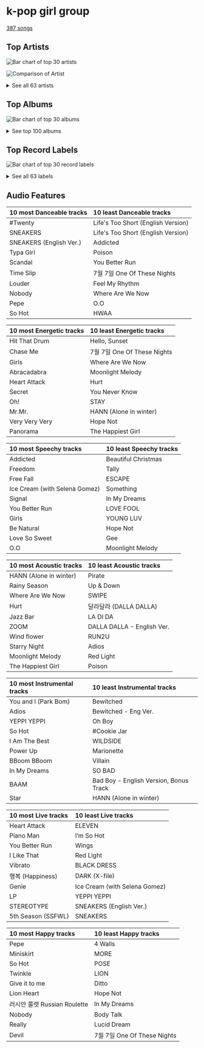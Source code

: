 # k-pop girl group

[387 songs](k_pop_girl_group_tracks.md)

## Top Artists

![Bar chart of top 30 artists](../images/genres/k_pop_girl_group/artists.png)

![Comparison of Artist](../images/genres/k_pop_girl_group/artists_comparison.png)


<details>
<summary>See all 63 artists</summary>

|   Number of Tracks | Art                                                                                              | Artist                                               | 🔗                                                           |
|-------------------:|:-------------------------------------------------------------------------------------------------|:-----------------------------------------------------|:------------------------------------------------------------|
|                 63 | <img src="https://i.scdn.co/image/ab6761610000e5eb5bf330a57b9dcffd8f7b2c14" alt="" width="50" /> | [Red Velvet](../artists/red_velvet.md)               | [🔗](https://open.spotify.com/artist/1z4g3DjTBBZKhvAroFlhOM) |
|                 37 | <img src="https://i.scdn.co/image/ab6761610000e5eb8ec4207332def07fec21874d" alt="" width="50" /> | [ITZY](../artists/itzy.md)                           | [🔗](https://open.spotify.com/artist/2KC9Qb60EaY0kW4eH68vr3) |
|                 36 | <img src="https://i.scdn.co/image/ab6761610000e5ebd84fd6ae9ccfc6206ea6711e" alt="" width="50" /> | [TWICE](../artists/twice.md)                         | [🔗](https://open.spotify.com/artist/7n2Ycct7Beij7Dj7meI4X0) |
|                 33 | <img src="https://i.scdn.co/image/ab6761610000e5eb196f5af772aeb1bdd3a6be65" alt="" width="50" /> | [(G)I-DLE](../artists/_g_i_dle.md)                   | [🔗](https://open.spotify.com/artist/2AfmfGFbe0A0WsTYm0SDTx) |
|                 28 | <img src="https://i.scdn.co/image/ab6761610000e5ebc9690bc711d04b3d4fd4b87c" alt="" width="50" /> | [BLACKPINK](../artists/blackpink.md)                 | [🔗](https://open.spotify.com/artist/41MozSoPIsD1dJM0CLPjZF) |
|                 20 | <img src="https://i.scdn.co/image/ab6761610000e5ebe12972169702affd7a4c48ec" alt="" width="50" /> | [MAMAMOO](../artists/mamamoo.md)                     | [🔗](https://open.spotify.com/artist/0XATRDCYuuGhk0oE7C0o5G) |
|                 15 | <img src="https://i.scdn.co/image/ab6761610000e5eb848461f60f0f337dadbf396f" alt="" width="50" /> | [aespa](../artists/aespa.md)                         | [🔗](https://open.spotify.com/artist/6YVMFz59CuY7ngCxTxjpxE) |
|                 14 | <img src="https://i.scdn.co/image/ab6761610000e5eb385df356841aaec34a0914aa" alt="" width="50" /> | [Girls' Generation](../artists/girls__generation.md) | [🔗](https://open.spotify.com/artist/0Sadg1vgvaPqGTOjxu0N6c) |
|                 13 | <img src="https://i.scdn.co/image/ab6761610000e5eb3d473b3dcc380e2aec2ab329" alt="" width="50" /> | [Dreamcatcher](../artists/dreamcatcher.md)           | [🔗](https://open.spotify.com/artist/5V1qsQHdXNm4ZEZHWvFnqQ) |
|                 12 | <img src="https://i.scdn.co/image/ab6761610000e5eb45b2ff69ae6a3caccb776cfa" alt="" width="50" /> | [STAYC](../artists/stayc.md)                         | [🔗](https://open.spotify.com/artist/01XYiBYaoMJcNhPokrg0l0) |
|                  8 | <img src="https://i.scdn.co/image/ab6761610000e5eb123f438003920eced08e348d" alt="" width="50" /> | CLC                                                  | [🔗](https://open.spotify.com/artist/6QyO41KctzGc70mVaVnXQO) |
|                  6 | <img src="https://i.scdn.co/image/ab6761610000e5ebf8786ccb6031a3266bb15606" alt="" width="50" /> | WJSN                                                 | [🔗](https://open.spotify.com/artist/6hhqsQZhtp9hfaZhSd0VSD) |
|                  6 | <img src="https://i.scdn.co/image/ab6761610000e5eb6199c3c2f414880e2b9077a9" alt="" width="50" /> | NewJeans                                             | [🔗](https://open.spotify.com/artist/6HvZYsbFfjnjFrWF950C9d) |
|                  6 | <img src="https://i.scdn.co/image/ab6761610000e5eb80584436e5726afb70cee7f8" alt="" width="50" /> | LOONA                                                | [🔗](https://open.spotify.com/artist/52zMTJCKluDlFwMQWmccY7) |
|                  6 | <img src="https://i.scdn.co/image/ab6761610000e5eb63cc88daba8709af04c3d6ed" alt="" width="50" /> | EVERGLOW                                             | [🔗](https://open.spotify.com/artist/3ZZzT0naD25RhY2uZvIKkJ) |
|                  6 | <img src="https://i.scdn.co/image/ab6761610000e5eb9954a1ab45b2404a7bff2a45" alt="" width="50" /> | OH MY GIRL                                           | [🔗](https://open.spotify.com/artist/2019zR22qK2RBvCqtudBaI) |
|                  6 | <img src="https://i.scdn.co/image/ab6761610000e5eb271110d977700b69d9548993" alt="" width="50" /> | EXID                                                 | [🔗](https://open.spotify.com/artist/1xs6WFotNQSXweo0GXrS0O) |
|                  5 | <img src="https://i.scdn.co/image/ab6761610000e5eb4d4b74165ecfadcacf0771ae" alt="" width="50" /> | MOMOLAND                                             | [🔗](https://open.spotify.com/artist/5RR0MLwcjc87wjSw2JYdwx) |
|                  5 | <img src="https://i.scdn.co/image/ab67616d0000b27336adcea4e93245f1fec547df" alt="" width="50" /> | AOA                                                  | [🔗](https://open.spotify.com/artist/54gWVQFHf8IIqbjxAoOarN) |
|                  5 | <img src="https://i.scdn.co/image/ab6761610000e5ebdc1dc943555dfa1ee2a107e5" alt="" width="50" /> | K/DA                                                 | [🔗](https://open.spotify.com/artist/4gOc8TsQed9eqnqJct2c5v) |
|                  5 | <img src="https://i.scdn.co/image/ab6761610000e5eb4d998e7541724c918777b8ca" alt="" width="50" /> | League of Legends                                    | [🔗](https://open.spotify.com/artist/47mIJdHORyRerp4os813jD) |
|                  5 | <img src="https://i.scdn.co/image/ab67616d0000b2733be3a6a60408608f0d33e3bc" alt="" width="50" /> | SISTAR                                               | [🔗](https://open.spotify.com/artist/2wTLheTmMcFCA4hdY8hZJP) |
|                  5 | <img src="https://i.scdn.co/image/ab6761610000e5eb95f4928ac77d31b53626dab3" alt="" width="50" /> | PIXY                                                 | [🔗](https://open.spotify.com/artist/0CJkEzffVZLgav03xXeC9s) |
|                  4 | <img src="https://i.scdn.co/image/ab6761610000e5eb5b1a291b0a6a689091d54d8b" alt="" width="50" /> | IVE                                                  | [🔗](https://open.spotify.com/artist/6RHTUrRF63xao58xh9FXYJ) |
|                  4 | <img src="https://i.scdn.co/image/ab67616d0000b273dd8c3b43984ed746176ac0cf" alt="" width="50" /> | PinkFantasy                                          | [🔗](https://open.spotify.com/artist/5syu5kN4a5f4rgMCRGlnZp) |
|                  4 | <img src="https://i.scdn.co/image/ab6761610000e5eba6b0d348c125a072e5284b3e" alt="" width="50" /> | IZ*ONE                                               | [🔗](https://open.spotify.com/artist/5r1tUTxVSgvBHnoDuDODPH) |
|                  4 | <img src="https://i.scdn.co/image/ab6761610000e5ebe0cc2045ff4e90d12df91cc3" alt="" width="50" /> | f(x)                                                 | [🔗](https://open.spotify.com/artist/3wRA5UYoo08BBKJnzyKkpF) |
|                  4 | <img src="https://i.scdn.co/image/ab6761610000e5eb3202449ae19d68607e3f1530" alt="" width="50" /> | NMIXX                                                | [🔗](https://open.spotify.com/artist/28ot3wh4oNmoFOdVajibBl) |
|                  3 | <img src="https://i.scdn.co/image/ab6761610000e5eb30a517d1b703c3eabdac2855" alt="" width="50" /> | Wonder Girls                                         | [🔗](https://open.spotify.com/artist/3Cv2vi3WTl8VZOTdrBkKdM) |
|                  3 | <img src="https://i.scdn.co/image/ab6761610000e5ebb61d3f392c4b11e9e54280a9" alt="" width="50" /> | Madison Beer                                         | [🔗](https://open.spotify.com/artist/2kRfqPViCqYdSGhYSM9R0Q) |
|                  3 | <img src="https://i.scdn.co/image/ab6761610000e5ebd0701912e6fccf8427bc7361" alt="" width="50" /> | GFRIEND                                              | [🔗](https://open.spotify.com/artist/0qlWcS66ohOIi0M8JZwPft) |
|                  2 | <img src="https://i.scdn.co/image/621c729dd90a6e7a63fc8f0957b2b928834ec5a8" alt="" width="50" /> | 4Minute                                              | [🔗](https://open.spotify.com/artist/6cdC1cwqh3eJAXaxXJt2jv) |
|                  2 | <img src="https://i.scdn.co/image/ab6761610000e5eba3e483bda08002c2c7bfa7ef" alt="" width="50" /> | WJSN Chocome                                         | [🔗](https://open.spotify.com/artist/5VyqN5hNo0TbYF0ICU77nn) |
|                  2 | <img src="https://i.scdn.co/image/ab6761610000e5eb7243217f4767a4d9bf879a6e" alt="" width="50" /> | Cherry Bullet                                        | [🔗](https://open.spotify.com/artist/3IJCdgkBZbieocLZ4e94GZ) |
|                  2 | <img src="https://i.scdn.co/image/ab6761610000e5eb7a3c86e0043d9883ee392bda" alt="" width="50" /> | Apink                                                | [🔗](https://open.spotify.com/artist/2uWcrwgWmZcQc3IPBs3tfU) |
|                  2 | <img src="https://i.scdn.co/image/ab6761610000e5eb20e1b84fe2767e52c4c828fd" alt="" width="50" /> | 2NE1                                                 | [🔗](https://open.spotify.com/artist/1l0mKo96Jh9HVYONcRl3Yp) |
|                  2 | <img src="https://i.scdn.co/image/ab6761610000e5eb3b93ad49bde5a3655aef95cd" alt="" width="50" /> | miss A                                               | [🔗](https://open.spotify.com/artist/1BEohdSWSBggmO979tzRwW) |
|                  2 | <img src="https://i.scdn.co/image/ab6761610000e5ebb00e3506ebd41e147f26a6d5" alt="" width="50" /> | Jaira Burns                                          | [🔗](https://open.spotify.com/artist/0tRFWXqKBBQcu5oFVOgVzX) |
|                  1 | <img src="https://i.scdn.co/image/ab67616d0000b27373d59cc449e4592026c3997a" alt="" width="50" /> | Brave Girls                                          | [🔗](https://open.spotify.com/artist/7t5H3uQv0Zw6cQUnSTF5BB) |
|                  1 | <img src="https://i.scdn.co/image/ab6761610000e5ebe58d09c327ba2681abd0533c" alt="" width="50" /> | Wolftyla                                             | [🔗](https://open.spotify.com/artist/7qd6KGoABHifvXKeFNe2Yb) |
|                  1 | <img src="https://i.scdn.co/image/ab6761610000e5eb05b57a10802bacfdfb26afa0" alt="" width="50" /> | KARA                                                 | [🔗](https://open.spotify.com/artist/7aZ221EQfonNG2lO9Hh192) |
|                  1 | <img src="https://i.scdn.co/image/ab6761610000e5eb9426413cf033b2e0eedfeff6" alt="" width="50" /> | Girls' Generation-TTS                                | [🔗](https://open.spotify.com/artist/7AKHnZVqwXYuUwWJ8UGL5q) |
|                  1 | <img src="https://i.scdn.co/image/ab6761610000e5eb9ec01c462c51ab9c67572abe" alt="" width="50" /> | Lexie Liu                                            | [🔗](https://open.spotify.com/artist/6fs2or0cKLEM2xohWq8SoX) |
|                  1 | <img src="https://i.scdn.co/image/ab6761610000e5ebff36ed787b017a7ff3c40a0e" alt="" width="50" /> | TAEYONG                                              | [🔗](https://open.spotify.com/artist/6SKusTjOAPsTZ6kareKQdm) |
|                  1 | <img src="https://i.scdn.co/image/ab6761610000e5eb8884036ea777e2afb47ac7a2" alt="" width="50" /> | I.O.I                                                | [🔗](https://open.spotify.com/artist/6RKnXXyprPjhBdCvL802Ku) |
|                  1 | <img src="https://i.scdn.co/image/ab6761610000e5ebd46ebd494a30ea88327e9715" alt="" width="50" /> | TRI.BE                                               | [🔗](https://open.spotify.com/artist/6BgYuNomEs12UIrnxhWE9a) |
|                  1 | <img src="https://i.scdn.co/image/ab67616d0000b2734eb4032fde82bdec1c262601" alt="" width="50" /> | LADIES' CODE                                         | [🔗](https://open.spotify.com/artist/4epPY1AW9lQeVUM1XaFiwi) |
|                  1 | <img src="https://i.scdn.co/image/ab6761610000e5ebba818688ae72d12215ee92f0" alt="" width="50" /> | Seraphine                                            | [🔗](https://open.spotify.com/artist/4TqlcgMFDryY96KWcvrhTv) |
|                  1 | <img src="https://i.scdn.co/image/ab6761610000e5eb4427cfe93e6870af2a81fd41" alt="" width="50" /> | Kim Petras                                           | [🔗](https://open.spotify.com/artist/3Xt3RrJMFv5SZkCfUE8C1J) |
|                  1 | <img src="https://i.scdn.co/image/ab6761610000e5ebc88f194bc631713f1ddafca9" alt="" width="50" /> | Brown Eyed Girls                                     | [🔗](https://open.spotify.com/artist/2GEPtT5RDxrmdi0A4mbDi7) |
|                  1 | <img src="https://i.scdn.co/image/ab6761610000e5eb344cdb83dbe47a8df01f3a52" alt="" width="50" /> | Bekuh Boom                                           | [🔗](https://open.spotify.com/artist/260LldmHBR0r2wtWtjzNxL) |
|                  1 | <img src="https://i.scdn.co/image/ab6761610000e5eb8ec598a7b9f52817fdd5634f" alt="" width="50" /> | fromis_9                                             | [🔗](https://open.spotify.com/artist/24nUVBIlCGi4twz4nYxJum) |
|                  1 | <img src="https://i.scdn.co/image/ab67616d0000b2736af55ea23714e14575d05660" alt="" width="50" /> | Stellar                                              | [🔗](https://open.spotify.com/artist/1rTwKjYcA7diHAD2c8ZozT) |
|                  1 | <img src="https://i.scdn.co/image/ab6761610000e5ebdaaf5f75751b6379c108993c" alt="" width="50" /> | Bea Miller                                           | [🔗](https://open.spotify.com/artist/1o2NpYGqHiCq7FoiYdyd1x) |
|                  1 | <img src="https://i.scdn.co/image/ab67616d0000b273f21b8314d7ea1cc899b96a71" alt="" width="50" /> | ALICE                                                | [🔗](https://open.spotify.com/artist/1mgzY8CsK8lyJy96tT8bV5) |
|                  1 | <img src="https://i.scdn.co/image/cd8af1e4b3bcab50bc4457ea1d4bd21bb51654dc" alt="" width="50" /> | T-ARA                                                | [🔗](https://open.spotify.com/artist/1R52cwGf75yTf7I3Q0Irf8) |
|                  1 | <img src="https://i.scdn.co/image/ab6761610000e5eb41fe5fc9b99c0fe9f8725d38" alt="" width="50" /> | Natti Natasha                                        | [🔗](https://open.spotify.com/artist/1GDbiv3spRmZ1XdM1jQbT7) |
|                  1 | <img src="https://i.scdn.co/image/ab67616d0000b2739e03d61c4f569348f1bedacd" alt="" width="50" /> | Girl's Day                                           | [🔗](https://open.spotify.com/artist/13kJgvU22LHMsJtGWLmx7W) |
|                  1 | <img src="https://i.scdn.co/image/ab67616d0000b2735d5972016e683b8033dc26ac" alt="" width="50" /> | Dalshabet                                            | [🔗](https://open.spotify.com/artist/10xsuRNvidaOLxWd3fRIel) |
|                  1 | <img src="https://i.scdn.co/image/ab6761610000e5eba59e3a16511e457b85ab4dde" alt="" width="50" /> | Annika Wells                                         | [🔗](https://open.spotify.com/artist/0kErUwb6xgWfkdn0RyZWHZ) |
|                  1 | <img src="https://i.scdn.co/image/ab6761610000e5ebfa1dd223e160c4aa7158f86f" alt="" width="50" /> | CHROMANCE                                            | [🔗](https://open.spotify.com/artist/0fEj1fYIQwWj1bzzAto9rp) |
|                  1 | <img src="https://i.scdn.co/image/ab67616d0000b27335cdd6d3f5815afac043758e" alt="" width="50" /> | OH MY GIRL BANHANA                                   | [🔗](https://open.spotify.com/artist/0X1f2U9bxiC3DhKA8OcvgG) |
|                  1 | <img src="https://i.scdn.co/image/ab6761610000e5eba5205abffd84341e5bace828" alt="" width="50" /> | Selena Gomez                                         | [🔗](https://open.spotify.com/artist/0C8ZW7ezQVs4URX5aX7Kqx) |

</details>

## Top Albums

![Bar chart of top 30 albums](../images/genres/k_pop_girl_group/albums.png)


<details>
<summary>See top 100 albums</summary>

|   Number of Tracks | Art                                                                                              | Album                                       | 🔗                                                          |
|-------------------:|:-------------------------------------------------------------------------------------------------|:--------------------------------------------|:-----------------------------------------------------------|
|                  8 | <img src="https://i.scdn.co/image/ab67616d0000b2734aeaaeeb0755f1d8a8b51738" alt="" width="50" /> | BORN PINK                                   | [🔗](https://open.spotify.com/album/7jaSNQUBJbvfbZHLNFrV7P) |
|                  7 | <img src="https://i.scdn.co/image/ab67616d0000b2737dd8f95320e8ef08aa121dfe" alt="" width="50" /> | THE ALBUM                                   | [🔗](https://open.spotify.com/album/71O60S5gIJSIAhdnrDIh3N) |
|                  7 | <img src="https://i.scdn.co/image/ab67616d0000b273c7b6b2976e38a802eebff046" alt="" width="50" /> | I NEVER DIE                                 | [🔗](https://open.spotify.com/album/1T2W9vDajFreUuycPDjUXk) |
|                  7 | <img src="https://i.scdn.co/image/ab67616d0000b273d1961ecb307c9e05ec8f7e82" alt="" width="50" /> | Formula of Love: O+T=<3                     | [🔗](https://open.spotify.com/album/5052Ip89wdW8EGdpjEpNeq) |
|                  6 | <img src="https://i.scdn.co/image/ab67616d0000b2736538b8e1b5c7b2a9d2211769" alt="" width="50" /> | Perfect Velvet - The 2nd Album              | [🔗](https://open.spotify.com/album/0rvrbZvaDX5S9ZBhwOwFfH) |
|                  6 | <img src="https://i.scdn.co/image/ab67616d0000b273a0df2d59f0ae9426cba3eb36" alt="" width="50" /> | CRAZY IN LOVE                               | [🔗](https://open.spotify.com/album/4U7rGOkJgtxs27H9L93Xli) |
|                  6 | <img src="https://i.scdn.co/image/ab67616d0000b273e61bca92e4a64e50ee44a009" alt="" width="50" /> | CHECKMATE                                   | [🔗](https://open.spotify.com/album/64EGnoCD5NuC41OqQ3E7UK) |
|                  5 | <img src="https://i.scdn.co/image/ab67616d0000b27370a04b3e66d6a4a38237dc7f" alt="" width="50" /> | ‘The ReVe Festival’ Day 1                   | [🔗](https://open.spotify.com/album/2nLEiP268mSFZHW5dajM4R) |
|                  5 | <img src="https://i.scdn.co/image/ab67616d0000b2738c4a282e84a53c1c8acf129a" alt="" width="50" /> | ‘The ReVe Festival 2022 - Feel My Rhythm’   | [🔗](https://open.spotify.com/album/3HgoCO9wWuPcNhz8Ip4C46) |
|                  5 | <img src="https://i.scdn.co/image/ab67616d0000b2738ea860a3e6904b875629d672" alt="" width="50" /> | YOUNG-LUV.COM                               | [🔗](https://open.spotify.com/album/2xPdgNkM4yIQmP7axJ1T1o) |
|                  5 | <img src="https://i.scdn.co/image/ab67616d0000b273d8cc2281fcd4519ca020926b" alt="" width="50" /> | Savage - The 1st Mini Album                 | [🔗](https://open.spotify.com/album/3vyyDkvYWC36DwgZCYd3Wu) |
|                  5 | <img src="https://i.scdn.co/image/ab67616d0000b273830de2e836036f181df598d0" alt="" width="50" /> | Queendom - The 6th Mini Album               | [🔗](https://open.spotify.com/album/6Pe5LGQgU3mmvuRjFMsACV) |
|                  5 | <img src="https://i.scdn.co/image/ab67616d0000b273ac815bdd584468a7aa0216e1" alt="" width="50" /> | I love                                      | [🔗](https://open.spotify.com/album/2Hyuin3i1cSZ1FlQFeCPZH) |
|                  5 | <img src="https://i.scdn.co/image/ab67616d0000b273b3be3b970fc89a02f301c9da" alt="" width="50" /> | Girls - The 2nd Mini Album                  | [🔗](https://open.spotify.com/album/4w1dbvUy1crv0knXQvcSeY) |
|                  5 | <img src="https://i.scdn.co/image/ab67616d0000b273131cf6fcb170cda7a7956227" alt="" width="50" /> | GUESS WHO                                   | [🔗](https://open.spotify.com/album/4lS8nhX8cplsYPzKjvhw6G) |
|                  5 | <img src="https://i.scdn.co/image/ab67616d0000b273aea29200523b1ee4d5b2c035" alt="" width="50" /> | FOREVER 1 - The 7th Album                   | [🔗](https://open.spotify.com/album/3CcgnUkTrUaPTt4Ms1MkoP) |
|                  4 | <img src="https://i.scdn.co/image/ab67616d0000b273df5022bdf1ac4bf52135c4be" alt="" width="50" /> | ‘The ReVe Festival’ Finale                  | [🔗](https://open.spotify.com/album/3rVtm00UfbuzWOewdm4iYM) |
|                  4 | <img src="https://i.scdn.co/image/ab67616d0000b273d2ef237da7f94762997c2083" alt="" width="50" /> | ‘The ReVe Festival 2022 - Birthday’         | [🔗](https://open.spotify.com/album/58OR7UoaJkJzqeQGClHzh1) |
|                  4 | <img src="https://i.scdn.co/image/ab67616d0000b2736017bca98dea58ceddea77c1" alt="" width="50" /> | Summer Magic - Summer Mini Album            | [🔗](https://open.spotify.com/album/5zWa1ZEUBctbKqvwXbFawo) |
|                  4 | <img src="https://i.scdn.co/image/ab67616d0000b273bfd46639322b597331d9ecef" alt="" width="50" /> | SQUARE UP                                   | [🔗](https://open.spotify.com/album/0wOiWrujRbxlKEGWRQpKYc) |
|                  4 | <img src="https://i.scdn.co/image/ab67616d0000b2733f30a062dafcdbc1a8fad842" alt="" width="50" /> | Russian Roulette - The 3rd Mini Album       | [🔗](https://open.spotify.com/album/6MNlcai3skKLKv5syzFwC3) |
|                  4 | <img src="https://i.scdn.co/image/ab67616d0000b2732270d3bd1d13133edf0be836" alt="" width="50" /> | RBB - The 5th Mini Album                    | [🔗](https://open.spotify.com/album/7rNIvLwIpB2mwOzk20iqIl) |
|                  4 | <img src="https://i.scdn.co/image/ab67616d0000b273f6bfdc0662f6fceb357652b9" alt="" width="50" /> | Not Shy (English Ver.)                      | [🔗](https://open.spotify.com/album/0hoNwSKuuOeT9eAxopgMdm) |
|                  4 | <img src="https://i.scdn.co/image/ab67616d0000b2732f74587e89fe803fa61d748e" alt="" width="50" /> | Not Shy                                     | [🔗](https://open.spotify.com/album/5NN55LKbjzX16a7Uf8u7Os) |
|                  4 | <img src="https://i.scdn.co/image/ab67616d0000b2739d28fd01859073a3ae6ea209" alt="" width="50" /> | NewJeans 1st EP 'New Jeans'                 | [🔗](https://open.spotify.com/album/1HMLpmZAnNyl9pxvOnTovV) |
|                  4 | <img src="https://i.scdn.co/image/ab67616d0000b2735dcded478bd1a908dbabf05e" alt="" width="50" /> | KILL THIS LOVE                              | [🔗](https://open.spotify.com/album/7viSsSKXrDa95CtUcuc1Iv) |
|                  4 | <img src="https://i.scdn.co/image/ab67616d0000b273664020dc5b2af2d454ffa2d4" alt="" width="50" /> | I trust                                     | [🔗](https://open.spotify.com/album/57sl8AvqVqm4Fadre0z8FQ) |
|                  4 | <img src="https://i.scdn.co/image/ab67616d0000b273fb9108286103eac3d310e290" alt="" width="50" /> | I burn                                      | [🔗](https://open.spotify.com/album/3ma5amx5s3l1NKoWNHaMYe) |
|                  4 | <img src="https://i.scdn.co/image/ab67616d0000b27319224fae0aa53341020f5b12" alt="" width="50" /> | 1st Album [Dystopia : The Tree of Language] | [🔗](https://open.spotify.com/album/7no7EZnKgoRWBbGMjZo9gB) |
|                  3 | <img src="https://i.scdn.co/image/ab67616d0000b27371a70331062453ece06f8b79" alt="" width="50" /> | The Red - The 1st Album                     | [🔗](https://open.spotify.com/album/6YL9J0E6PGtYzkhyMxnmXd) |
|                  3 | <img src="https://i.scdn.co/image/ab67616d0000b273feede28e85bb57807a272a2b" alt="" width="50" /> | Taste of Love                               | [🔗](https://open.spotify.com/album/00vb6sViDbJLmLLchfbRh4) |
|                  3 | <img src="https://i.scdn.co/image/ab67616d0000b273a38af5bbda76202e9d9eb8fd" alt="" width="50" /> | Rookie - The 4th Mini Album                 | [🔗](https://open.spotify.com/album/5Bg49LEfyoZzKpQsEwRCtI) |
|                  3 | <img src="https://i.scdn.co/image/ab67616d0000b2739b57e9b31c831fb2137c38e2" alt="" width="50" /> | Oh! - The Second Album                      | [🔗](https://open.spotify.com/album/4e841RxorIoZIufX8v7p7E) |
|                  3 | <img src="https://i.scdn.co/image/ab67616d0000b273f8f78670dcb7eb6f7a4405d4" alt="" width="50" /> | I am                                        | [🔗](https://open.spotify.com/album/1GtPnOiHxCnoZPCiLcKj22) |
|                  3 | <img src="https://i.scdn.co/image/ab67616d0000b273aee583607f564a44f6edba26" alt="" width="50" /> | Fairyforest : Temptation                    | [🔗](https://open.spotify.com/album/3999VmQrZOafu4NjYkc0rj) |
|                  3 | <img src="https://i.scdn.co/image/ab67616d0000b2736570fd05bcff5edcb16e617d" alt="" width="50" /> | Eyes Wide Open                              | [🔗](https://open.spotify.com/album/33jypnU7WULxPaVrjj4RXH) |
|                  3 | <img src="https://i.scdn.co/image/ab67616d0000b273e9cd59d664f597061a513038" alt="" width="50" /> | CHESHIRE                                    | [🔗](https://open.spotify.com/album/2a1ezg7hE6Dyuymv1aCnkm) |
|                  3 | <img src="https://i.scdn.co/image/ab67616d0000b2739d750d969d227e6506a2c176" alt="" width="50" /> | Bloom                                       | [🔗](https://open.spotify.com/album/4ualu7nMAcmoAqp47YaA95) |
|                  3 | <img src="https://i.scdn.co/image/ab67616d0000b273c3040848e6ef0e132c5c8340" alt="" width="50" /> | BETWEEN 1&2                                 | [🔗](https://open.spotify.com/album/3NZ94nQbqimcu2i71qhc4f) |
|                  3 | <img src="https://i.scdn.co/image/ab67616d0000b273f2bf9685109a09bdc176fb43" alt="" width="50" /> | ALL OUT                                     | [🔗](https://open.spotify.com/album/26IdRjba8f8DNa7c0FwfQb) |
|                  2 | <img src="https://i.scdn.co/image/ab67616d0000b2733a7804057d817ff9f68ca85c" alt="" width="50" /> | ‘The ReVe Festival’ Day 2                   | [🔗](https://open.spotify.com/album/3DXz6ItR9DzIw9S0h3Cxfc) |
|                  2 | <img src="https://i.scdn.co/image/ab67616d0000b273d5db2e57a278b11e009b5cc6" alt="" width="50" /> | [Apocalypse : Save us]                      | [🔗](https://open.spotify.com/album/1ONjVRtxAqiTivu0EiEBm5) |
|                  2 | <img src="https://i.scdn.co/image/ab67616d0000b273619b758232a962e9ddf45f97" alt="" width="50" /> | [12:00]                                     | [🔗](https://open.spotify.com/album/3obToaukLcPbCLPPmWFzQi) |
|                  2 | <img src="https://i.scdn.co/image/ab67616d0000b273c76a0146e4c1804f22cab995" alt="" width="50" /> | WE NEED LOVE                                | [🔗](https://open.spotify.com/album/04EniWu488MF6louRYafKJ) |
|                  2 | <img src="https://i.scdn.co/image/ab67616d0000b2738164cd1a2e03b7ca2db9ff5e" alt="" width="50" /> | The Red Summer - Summer Mini Album          | [🔗](https://open.spotify.com/album/6OXg149IkmbgW7zfzbwgS2) |
|                  2 | <img src="https://i.scdn.co/image/ab67616d0000b2735fe0013ebb4022adc0f042be" alt="" width="50" /> | Summer Special [Flip That]                  | [🔗](https://open.spotify.com/album/7odJeHxR62PWP4Cms4GpwB) |
|                  2 | <img src="https://i.scdn.co/image/ab67616d0000b273af2fda9fb591d43c355c2ac3" alt="" width="50" /> | STAYDOM                                     | [🔗](https://open.spotify.com/album/71hjsg660uio3Z8bnbB6fS) |
|                  2 | <img src="https://i.scdn.co/image/ab67616d0000b27318a4a215052e9f396864bd73" alt="" width="50" /> | SQUARE TWO                                  | [🔗](https://open.spotify.com/album/2Fna4Tb7fme5aHsNMJtVtp) |
|                  2 | <img src="https://i.scdn.co/image/ab67616d0000b273ff4ec21d7817138cabcc19bc" alt="" width="50" /> | SQUARE ONE                                  | [🔗](https://open.spotify.com/album/0FOOodYRlj7gzh7q7IjmNZ) |
|                  2 | <img src="https://i.scdn.co/image/ab67616d0000b2734fcfc7c45bef0c20cc65ec27" alt="" width="50" /> | Return of The Girl                          | [🔗](https://open.spotify.com/album/28p4jKCNlbLUXaZ24iYLuD) |
|                  2 | <img src="https://i.scdn.co/image/ab67616d0000b273dd525e34b35a55ca3763e28d" alt="" width="50" /> | Raid of Dream                               | [🔗](https://open.spotify.com/album/4Y5YucmQPgaCJOkmRshYGs) |
|                  2 | <img src="https://i.scdn.co/image/ab67616d0000b2734a8b951ff5979dc187340b1d" alt="" width="50" /> | RED MOON                                    | [🔗](https://open.spotify.com/album/6GhELYbXRo1LOqRPOCsQrF) |
|                  2 | <img src="https://i.scdn.co/image/ab67616d0000b273a6ea41f7103f07588c18bbdb" alt="" width="50" /> | Pink Funky                                  | [🔗](https://open.spotify.com/album/5Fy5PyBWqMNK7xvXO9Q32f) |
|                  2 | <img src="https://i.scdn.co/image/ab67616d0000b27348a03c11c71a265006e1b9e3" alt="" width="50" /> | One-reeler / Act IV                         | [🔗](https://open.spotify.com/album/3gfl9D7cMW3K87YiMbqsWK) |
|                  2 | <img src="https://i.scdn.co/image/ab67616d0000b273ea82cfc115275d25d9750ae1" alt="" width="50" /> | No.1                                        | [🔗](https://open.spotify.com/album/6xSUUpa9LBZYwJFMJOr8M6) |
|                  2 | <img src="https://i.scdn.co/image/ab67616d0000b273d70036292d54f29e8b68ec01" alt="" width="50" /> | NewJeans 'OMG'                              | [🔗](https://open.spotify.com/album/45ozep8uHHnj5CCittuyXj) |
|                  2 | <img src="https://i.scdn.co/image/ab67616d0000b2734957fced6061ee536ca618ab" alt="" width="50" /> | NONSTOP                                     | [🔗](https://open.spotify.com/album/7J8Kp48L7RdLkpjSVrO5PY) |
|                  2 | <img src="https://i.scdn.co/image/ab67616d0000b27338fc902e1d368df7fc0d77a3" alt="" width="50" /> | Melting                                     | [🔗](https://open.spotify.com/album/11hjJntrvmauDoga4Krr0U) |
|                  2 | <img src="https://i.scdn.co/image/ab67616d0000b27322f0e32bfb91476f0ad96656" alt="" width="50" /> | MIC ON                                      | [🔗](https://open.spotify.com/album/6TOnqVuglIk6Db2TdUwTcZ) |
|                  2 | <img src="https://i.scdn.co/image/ab67616d0000b2739016f58cc49e6473e1207093" alt="" width="50" /> | LOVE DIVE                                   | [🔗](https://open.spotify.com/album/1AFVTHHm7kKoQ6Rgb25x3p) |
|                  2 | <img src="https://i.scdn.co/image/ab67616d0000b2733beb8877c3a0cde5be9a139c" alt="" width="50" /> | Ice Cream Cake - The 1st Mini Album         | [🔗](https://open.spotify.com/album/27cBQ5FDqv0xLgiJ7qNpZr) |
|                  2 | <img src="https://i.scdn.co/image/ab67616d0000b2735a34da2654db7f75cee1d080" alt="" width="50" /> | IT'z ICY                                    | [🔗](https://open.spotify.com/album/2y2Nuvvw5xNDYOunTSsgf1) |
|                  2 | <img src="https://i.scdn.co/image/ab67616d0000b2734be0f7bf49f6b31c3dfc42ae" alt="" width="50" /> | INSANE LOVE                                 | [🔗](https://open.spotify.com/album/4Yz1WY6PlJepdbnl4m72b8) |
|                  2 | <img src="https://i.scdn.co/image/ab67616d0000b273c5011613476079ff2498bf4a" alt="" width="50" /> | HELICOPTER                                  | [🔗](https://open.spotify.com/album/1uwfxRAhW1hxclCVkzku8d) |
|                  2 | <img src="https://i.scdn.co/image/ab67616d0000b27349b81808fcdaeeb55bef59d1" alt="" width="50" /> | Feel Special                                | [🔗](https://open.spotify.com/album/3NQBPabmRm3LzVcmtkTLfo) |
|                  2 | <img src="https://i.scdn.co/image/ab67616d0000b273c8caa659d37a00d34cbd6359" alt="" width="50" /> | ENTWURF                                     | [🔗](https://open.spotify.com/album/2WraNaeFiJAOFEozKoAtC6) |
|                  2 | <img src="https://i.scdn.co/image/ab67616d0000b27304d1fa0ab8be50437e6bad1d" alt="" width="50" /> | Dear OHMYGIRL                               | [🔗](https://open.spotify.com/album/2xfmLni05CCgygcNdtPvuN) |
|                  2 | <img src="https://i.scdn.co/image/ab67616d0000b273f9e6dad0846ac30e4a0db23a" alt="" width="50" /> | AOA 1st Album ANGEL'S KNOCK (1)             | [🔗](https://open.spotify.com/album/4AltTzzJMv0bER1rj3oUln) |
|                  2 | <img src="https://i.scdn.co/image/ab67616d0000b27385b44ac6d4a8383ed7e88285" alt="" width="50" /> | AH YEAH                                     | [🔗](https://open.spotify.com/album/54r8xseUAz0c9ORidjAKmZ) |
|                  2 | <img src="https://i.scdn.co/image/ab67616d0000b2738d64ee7e356e13a96062bd0b" alt="" width="50" /> | AD MARE                                     | [🔗](https://open.spotify.com/album/3AUtpZi3kqsEYDyQ0CCNiH) |
|                  1 | <img src="https://i.scdn.co/image/ab67616d0000b273afc368ba57bb5ac9b576e122" alt="" width="50" /> | 악몽                                          | [🔗](https://open.spotify.com/album/2BIlGYqHZqWuI6GqwXd22t) |
|                  1 | <img src="https://i.scdn.co/image/ab67616d0000b273fca604ab938f3f3319971a61" alt="" width="50" /> | 기기괴괴                                        | [🔗](https://open.spotify.com/album/296fyWl3wGRk4pB7sbaAwx) |
|                  1 | <img src="https://i.scdn.co/image/ab67616d0000b273a1c07b020417770f3385448f" alt="" width="50" /> | 回:Walpurgis Night                           | [🔗](https://open.spotify.com/album/6keRNtq7CnhNrD2EIKOA6h) |
|                  1 | <img src="https://i.scdn.co/image/ab67616d0000b27329134ca1a4c424b7d98cb0af" alt="" width="50" /> | reminiscence                                | [🔗](https://open.spotify.com/album/0zH0C0fkzAjhSnGKLOuxwX) |
|                  1 | <img src="https://i.scdn.co/image/ab67616d0000b2739d650d0d98caf3f54b842a0b" alt="" width="50" /> | reality in BLACK                            | [🔗](https://open.spotify.com/album/7CucpzwxAZ6kHmctI9eo4X) |
|                  1 | <img src="https://i.scdn.co/image/ab67616d0000b273266f95f6353cb2b974f67fa7" alt="" width="50" /> | miss me?                                    | [🔗](https://open.spotify.com/album/2YyowuE62RMWFtBSa2EO7r) |
|                  1 | <img src="https://i.scdn.co/image/ab67616d0000b27358870b3abb0ff43e5948c912" alt="" width="50" /> | i'M THE TREND                               | [🔗](https://open.spotify.com/album/03TbZLPSRsHWX11umzK4qf) |
|                  1 | <img src="https://i.scdn.co/image/ab67616d0000b2737c0618723e2fca9e617eec34" alt="" width="50" /> | [Summer Holiday]                            | [🔗](https://open.spotify.com/album/1JOpx5eL6Rb3vRC9epERQD) |
|                  1 | <img src="https://i.scdn.co/image/ab67616d0000b2731e998666727247d231c75cf8" alt="" width="50" /> | [Dystopia : Road to Utopia]                 | [🔗](https://open.spotify.com/album/6ECUAXThxlRHQ1JPUQJQJG) |
|                  1 | <img src="https://i.scdn.co/image/ab67616d0000b273c7d075ac409f015413350f6d" alt="" width="50" /> | [Apocalypse : Follow us]                    | [🔗](https://open.spotify.com/album/7MQXcfzHmWjQAAIFhdy1mY) |
|                  1 | <img src="https://i.scdn.co/image/ab67616d0000b273608cf05fbd3605c77444917f" alt="" width="50" /> | [&]                                         | [🔗](https://open.spotify.com/album/747FhjbZXy5H8frCZ90eDv) |
|                  1 | <img src="https://i.scdn.co/image/ab67616d0000b273c985aeaeccb1db38dddf2986" alt="" width="50" /> | [#]                                         | [🔗](https://open.spotify.com/album/3OOqAsk58Xv8DHu1gRGtaC) |
|                  1 | <img src="https://i.scdn.co/image/ab67616d0000b27352db41e897d3a8dc72929208" alt="" width="50" /> | Yummy Yummy Love                            | [🔗](https://open.spotify.com/album/2r35RHvEtBjgKiONdItRR5) |
|                  1 | <img src="https://i.scdn.co/image/ab67616d0000b2736847aa7310791dcd66f16a5e" alt="" width="50" /> | Yellow Flower                               | [🔗](https://open.spotify.com/album/4G9qMxS9c4W5PPNdPrTaLn) |
|                  1 | <img src="https://i.scdn.co/image/ab67616d0000b273140ba24506e300382e08e6ec" alt="" width="50" /> | YES or YES                                  | [🔗](https://open.spotify.com/album/25VunQEW0x2W6ALND2Mh4g) |
|                  1 | <img src="https://i.scdn.co/image/ab67616d0000b273a200f972bd8b1f9cb76da8c2" alt="" width="50" /> | Wrap Me In Plastic                          | [🔗](https://open.spotify.com/album/58VYPx8GBYTf3Sz2RyPApB) |
|                  1 | <img src="https://i.scdn.co/image/ab67616d0000b2730615bbf0d4382f2cb1716730" alt="" width="50" /> | Wings                                       | [🔗](https://open.spotify.com/album/4knaQg3CtzHlA2m99NS7xW) |
|                  1 | <img src="https://i.scdn.co/image/ab67616d0000b273018ac0665d32b08c76afd4cc" alt="" width="50" /> | Why So Lonely                               | [🔗](https://open.spotify.com/album/3vCjRsRRGOLp8VCYPLXtDx) |
|                  1 | <img src="https://i.scdn.co/image/ab67616d0000b2738612b3a74fefaf72ddc92d08" alt="" width="50" /> | White Wind                                  | [🔗](https://open.spotify.com/album/60m09rutmwj5ewOJoFIAVY) |
|                  1 | <img src="https://i.scdn.co/image/ab67616d0000b273e2a4f8bcc74020cd4b01f647" alt="" width="50" /> | What Is Love                                | [🔗](https://open.spotify.com/album/5o5cJ6yZmcyy4y4hK0J6de) |
|                  1 | <img src="https://i.scdn.co/image/ab67616d0000b27393669daf6d891ee1bdd28df8" alt="" width="50" /> | WE                                          | [🔗](https://open.spotify.com/album/6Epnn9sgvvUrHdEf7JKjQb) |
|                  1 | <img src="https://i.scdn.co/image/ab67616d0000b273ae843591bcdace9489c86fb0" alt="" width="50" /> | WAW                                         | [🔗](https://open.spotify.com/album/0gt7dy4ONFo6uc8D5w2WNi) |
|                  1 | <img src="https://i.scdn.co/image/ab67616d0000b273520ea0d948ced66d1c1764e2" alt="" width="50" /> | WANNA BE MYSELF                             | [🔗](https://open.spotify.com/album/0n62copUsWrST9M6AsYfZI) |
|                  1 | <img src="https://i.scdn.co/image/ab67616d0000b273aecb87fd2574ad79b05cc024" alt="" width="50" /> | Voltage                                     | [🔗](https://open.spotify.com/album/3MXVqfk9VG3B757nLlow0D) |
|                  1 | <img src="https://i.scdn.co/image/ab67616d0000b2736aa25194fc6d46aa2b9b703a" alt="" width="50" /> | Vibrato                                     | [🔗](https://open.spotify.com/album/0S1VyZliuHBfMhMCd7kr95) |
|                  1 | <img src="https://i.scdn.co/image/ab67616d0000b27363c22b0fbe7426efcf5f86e6" alt="" width="50" /> | Uh-Oh                                       | [🔗](https://open.spotify.com/album/3PzrNuMGWGpp8WOfrmpkaU) |
|                  1 | <img src="https://i.scdn.co/image/ab67616d0000b27342678cd46d7322e395400930" alt="" width="50" /> | UNNATURAL                                   | [🔗](https://open.spotify.com/album/0uD1Chx5ZsnZM4kS8yK0S8) |
|                  1 | <img src="https://i.scdn.co/image/ab67616d0000b2736034eda385497f614778f457" alt="" width="50" /> | Twicetagram                                 | [🔗](https://open.spotify.com/album/3hJXmK5gWN9P6jtZL0Lr2y) |
|                  1 | <img src="https://i.scdn.co/image/ab67616d0000b273387444ab2fc1f08dfe7915ab" alt="" width="50" /> | Twicecoaster: Lane 1                        | [🔗](https://open.spotify.com/album/5zQhaDNbiXHRqd8Y51I4vy) |
|                  1 | <img src="https://i.scdn.co/image/ab67616d0000b2736f2d10189a41c7345a5a0337" alt="" width="50" /> | To Anyone                                   | [🔗](https://open.spotify.com/album/2SNSGfhfcfBLyQDTXMCPXG) |

</details>


## Top Record Labels

![Bar chart of top 30 record labels](../images/genres/k_pop_girl_group/labels.png)


<details>
<summary>See all 63 labels</summary>

|   Number of Tracks | Label                                                                                                               |
|-------------------:|:--------------------------------------------------------------------------------------------------------------------|
|                 85 | [SM Entertainment](../labels/sm_entertainment.md)                                                                   |
|                 63 | [Republic Records](../labels/republic_records.md)                                                                   |
|                 25 | [YG Entertainment](../labels/yg_entertainment.md)                                                                   |
|                 24 | [CUBE ENTERTAINMENT](../labels/cube_entertainment.md)                                                               |
|                 23 | [Interscope Records](../labels/interscope_records.md)                                                               |
|                 18 | [Universal Music LLC](../labels/universal_music_llc.md)                                                             |
|                 16 | [Starship Entertainment](../labels/starship_entertainment.md)                                                       |
|                 15 | [Stone Music Entertainment](../labels/stone_music_entertainment.md)                                                 |
|                 12 | [RBW Inc.](../labels/rbw_inc_.md)                                                                                   |
|                 12 | [JYP Entertainment](../labels/jyp_entertainment.md)                                                                 |
|                 12 | [Genie Music Corporation](../labels/genie_music_corporation.md)                                                     |
|                 11 | [High Up Entertainment](../labels/high_up_entertainment.md)                                                         |
|                  8 | [DREAMCATCHER COMPANY](../labels/dreamcatcher_company.md)                                                           |
|                  7 | [WM Entertainment](../labels/wm_entertainment.md)                                                                   |
|                  6 | [Warner Records](../labels/warner_records.md)                                                                       |
|                  6 | [FNC ENTERTAINMENT](../labels/fnc_entertainment.md)                                                                 |
|                  6 | [ADOR](../labels/ador.md)                                                                                           |
|                  5 | [Riot Games](../labels/riot_games.md)                                                                               |
|                  4 | [avex trax](../labels/avex_trax.md)                                                                                 |
|                  4 | [WM Japan](../labels/wm_japan.md)                                                                                   |
|                  4 | [BlockBerryCreative](../labels/blockberrycreative.md)                                                               |
|                  4 | [2018 YG Entertainment](../labels/2018_yg_entertainment.md)                                                         |
|                  3 | [해피트라이브엔터테인먼트](../labels/____________.md)                                                                           |
|                  3 | [올라트엔터테인먼트](../labels/_________.md)                                                                                 |
|                  3 | [마이돌엔터테인먼트](../labels/_________.md)                                                                                 |
|                  3 | [SOURCE MUSIC](../labels/source_music.md)                                                                           |
|                  3 | [MLD ENTERTAINMENT](../labels/mld_entertainment.md)                                                                 |
|                  3 | [BANANA CULTURE](../labels/banana_culture.md)                                                                       |
|                  2 | [해피페이스 엔터테인먼트](../labels/____________.md)                                                                           |
|                  2 | [㈜ 드림캐쳐컴퍼니](../labels/_________.md)                                                                                 |
|                  2 | [Yedang Entertainment](../labels/yedang_entertainment.md)                                                           |
|                  2 | [WM Korea](../labels/wm_korea.md)                                                                                   |
|                  2 | [SWING ENTERTAINMENT](../labels/swing_entertainment.md)                                                             |
|                  2 | [OFF THE RECORD Entertainment](../labels/off_the_record_entertainment.md)                                           |
|                  2 | [Kakao Entertainment](../labels/kakao_entertainment.md)                                                             |
|                  1 | [폴라리스엔터테인먼트](../labels/__________.md)                                                                               |
|                  1 | [드림캐쳐컴퍼니](../labels/_______.md)                                                                                     |
|                  1 | [내가네트워크](../labels/______.md)                                                                                       |
|                  1 | [㈜RBW](../labels/_rbw.md)                                                                                           |
|                  1 | [㈜ 드림캐쳐 컴퍼니](../labels/__________.md)                                                                               |
|                  1 | [YUEHUA ENTERTAINMENT KOREA](../labels/yuehua_entertainment_korea.md)                                               |
|                  1 | [Universal Music Group International](../labels/universal_music_group_international.md)                             |
|                  1 | [RADCOMM](../labels/radcomm.md)                                                                                     |
|                  1 | [PLEDIS Entertainment](../labels/pledis_entertainment.md)                                                           |
|                  1 | [PLAY M ENTERTAINMENT CORP.](../labels/play_m_entertainment_corp_.md)                                               |
|                  1 | [Mydoll Ent.](../labels/mydoll_ent_.md)                                                                             |
|                  1 | [Kakao M Corp.](../labels/kakao_m_corp_.md)                                                                         |
|                  1 | [Imperial Distribution](../labels/imperial_distribution.md)                                                         |
|                  1 | [IST ENTERTAINMENT](../labels/ist_entertainment.md)                                                                 |
|                  1 | [IOK COMPANY](../labels/iok_company.md)                                                                             |
|                  1 | [HAPPYTRIBE ENTERTAINMENT](../labels/happytribe_entertainment.md)                                                   |
|                  1 | [Genie Music Corporation;Stone Music Entertainment](../labels/genie_music_corporation_stone_music_entertainment.md) |
|                  1 | [GU Music](../labels/gu_music.md)                                                                                   |
|                  1 | [FNC W](../labels/fnc_w.md)                                                                                         |
|                  1 | [DUBLEKICK COMPANY](../labels/dublekick_company.md)                                                                 |
|                  1 | [Columbia](../labels/columbia.md)                                                                                   |
|                  1 | [Capitol Records (CAP)](../labels/capitol_records__cap_.md)                                                         |
|                  1 | [Brave Entertainment](../labels/brave_entertainment.md)                                                             |
|                  1 | [BlockBerry Creative](../labels/blockberry_creative.md)                                                             |
|                  1 | [BEYOND MUSIC](../labels/beyond_music.md)                                                                           |
|                  1 | [B1 Recordings](../labels/b1_recordings.md)                                                                         |
|                  1 | [ALLART ENTERTAINMENT](../labels/allart_entertainment.md)                                                           |
|                  1 | [AB Ent.](../labels/ab_ent_.md)                                                                                     |

</details>


## Audio Features

| 10 most Danceable tracks   | 10 least Danceable tracks          |
|:---------------------------|:-----------------------------------|
| #Twenty                    | Life's Too Short (English Version) |
| SNEAKERS                   | Life's Too Short (English Version) |
| SNEAKERS (English Ver.)    | Addicted                           |
| Typa Girl                  | Poison                             |
| Scandal                    | You Better Run                     |
| Time Slip                  | 7월 7일 One Of These Nights          |
| Louder                     | Feel My Rhythm                     |
| Nobody                     | Where Are We Now                   |
| Pepe                       | O.O                                |
| So Hot                     | HWAA                               |

| 10 most Energetic tracks   | 10 least Energetic tracks   |
|:---------------------------|:----------------------------|
| Hit That Drum              | Hello, Sunset               |
| Chase Me                   | 7월 7일 One Of These Nights   |
| Girls                      | Where Are We Now            |
| Abracadabra                | Moonlight Melody            |
| Heart Attack               | Hurt                        |
| Secret                     | You Never Know              |
| Oh!                        | STAY                        |
| Mr.Mr.                     | HANN (Alone in winter)      |
| Very Very Very             | Hope Not                    |
| Panorama                   | The Happiest Girl           |

| 10 most Speechy tracks        | 10 least Speechy tracks   |
|:------------------------------|:--------------------------|
| Addicted                      | Beautiful Christmas       |
| Freedom                       | Tally                     |
| Free Fall                     | ESCAPE                    |
| Ice Cream (with Selena Gomez) | Something                 |
| Signal                        | In My Dreams              |
| You Better Run                | LOVE FOOL                 |
| Girls                         | YOUNG LUV                 |
| Be Natural                    | Hope Not                  |
| Love So Sweet                 | Gee                       |
| O.O                           | Moonlight Melody          |

| 10 most Acoustic tracks   | 10 least Acoustic tracks   |
|:--------------------------|:---------------------------|
| HANN (Alone in winter)    | Pirate                     |
| Rainy Season              | Up & Down                  |
| Where Are We Now          | SWIPE                      |
| Hurt                      | 달라달라 (DALLA DALLA)         |
| Jazz Bar                  | LA DI DA                   |
| ZOOM                      | DALLA DALLA - English Ver. |
| Wind flower               | RUN2U                      |
| Starry Night              | Adios                      |
| Moonlight Melody          | Red Light                  |
| The Happiest Girl         | Poison                     |

| 10 most Instrumental tracks   | 10 least Instrumental tracks           |
|:------------------------------|:---------------------------------------|
| You and I (Park Bom)          | Bewitched                              |
| Adios                         | Bewitched - Eng Ver.                   |
| YEPPI YEPPI                   | Oh Boy                                 |
| So Hot                        | #Cookie Jar                            |
| I Am The Best                 | WILDSIDE                               |
| Power Up                      | Marionette                             |
| BBoom BBoom                   | Villain                                |
| In My Dreams                  | SO BAD                                 |
| BAAM                          | Bad Boy - English Version, Bonus Track |
| Star                          | HANN (Alone in winter)                 |

| 10 most Live tracks   | 10 least Live tracks          |
|:----------------------|:------------------------------|
| Heart Attack          | ELEVEN                        |
| Piano Man             | I’m So Hot                    |
| You Better Run        | Wings                         |
| I Like That           | Red Light                     |
| Vibrato               | BLACK DRESS                   |
| 행복 (Happiness)        | DARK (X-file)                 |
| Genie                 | Ice Cream (with Selena Gomez) |
| LP                    | YEPPI YEPPI                   |
| STEREOTYPE            | SNEAKERS (English Ver.)       |
| 5th Season (SSFWL)    | SNEAKERS                      |

| 10 most Happy tracks    | 10 least Happy tracks     |
|:------------------------|:--------------------------|
| Pepe                    | 4 Walls                   |
| Miniskirt               | MORE                      |
| So Hot                  | POSE                      |
| Twinkle                 | LION                      |
| Give it to me           | Ditto                     |
| Lion Heart              | Hope Not                  |
| 러시안 룰렛 Russian Roulette | In My Dreams              |
| Nobody                  | Body Talk                 |
| Really                  | Lucid Dream               |
| Devil                   | 7월 7일 One Of These Nights |
